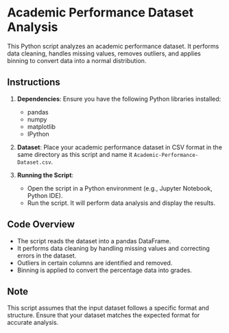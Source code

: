 # Academic Performance Dataset Analysis

This Python script analyzes an academic performance dataset. It performs data cleaning, handles missing values, removes outliers, and applies binning to convert data into a normal distribution.

## Instructions

1. **Dependencies**: Ensure you have the following Python libraries installed:

   - pandas
   - numpy
   - matplotlib
   - IPython

2. **Dataset**: Place your academic performance dataset in CSV format in the same directory as this script and name it `Academic-Performance-Dataset.csv`.

3. **Running the Script**:
   - Open the script in a Python environment (e.g., Jupyter Notebook, Python IDE).
   - Run the script. It will perform data analysis and display the results.

## Code Overview

- The script reads the dataset into a pandas DataFrame.
- It performs data cleaning by handling missing values and correcting errors in the dataset.
- Outliers in certain columns are identified and removed.
- Binning is applied to convert the percentage data into grades.

## Note

This script assumes that the input dataset follows a specific format and structure. Ensure that your dataset matches the expected format for accurate analysis.
